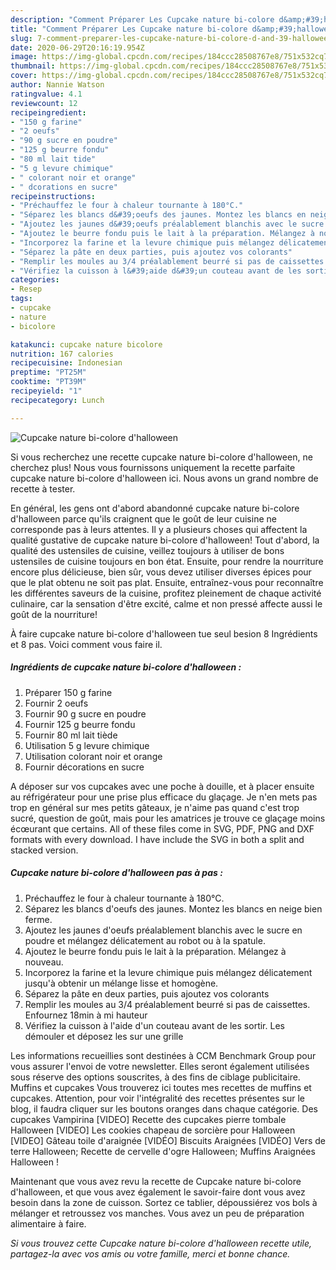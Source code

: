 ```yaml
---
description: "Comment Préparer Les Cupcake nature bi-colore d&amp;#39;halloween"
title: "Comment Préparer Les Cupcake nature bi-colore d&amp;#39;halloween"
slug: 7-comment-preparer-les-cupcake-nature-bi-colore-d-and-39-halloween
date: 2020-06-29T20:16:19.954Z
image: https://img-global.cpcdn.com/recipes/184ccc28508767e8/751x532cq70/cupcake-nature-bi-colore-dhalloween-photo-principale-de-la-recette.jpg
thumbnail: https://img-global.cpcdn.com/recipes/184ccc28508767e8/751x532cq70/cupcake-nature-bi-colore-dhalloween-photo-principale-de-la-recette.jpg
cover: https://img-global.cpcdn.com/recipes/184ccc28508767e8/751x532cq70/cupcake-nature-bi-colore-dhalloween-photo-principale-de-la-recette.jpg
author: Nannie Watson
ratingvalue: 4.1
reviewcount: 12
recipeingredient:
- "150 g farine"
- "2 oeufs"
- "90 g sucre en poudre"
- "125 g beurre fondu"
- "80 ml lait tide"
- "5 g levure chimique"
- " colorant noir et orange"
- " dcorations en sucre"
recipeinstructions:
- "Préchauffez le four à chaleur tournante à 180°C."
- "Séparez les blancs d&#39;oeufs des jaunes. Montez les blancs en neige bien ferme."
- "Ajoutez les jaunes d&#39;oeufs préalablement blanchis avec le sucre en poudre et mélangez délicatement au robot ou à la spatule."
- "Ajoutez le beurre fondu puis le lait à la préparation. Mélangez à nouveau."
- "Incorporez la farine et la levure chimique puis mélangez délicatement jusqu&#39;à obtenir un mélange lisse et homogène."
- "Séparez la pâte en deux parties, puis ajoutez vos colorants"
- "Remplir les moules au 3/4 préalablement beurré si pas de caissettes. Enfournez 18min à mi hauteur"
- "Vérifiez la cuisson à l&#39;aide d&#39;un couteau avant de les sortir. Les démouler et déposez les sur une grille"
categories:
- Resep
tags:
- cupcake
- nature
- bicolore

katakunci: cupcake nature bicolore 
nutrition: 167 calories
recipecuisine: Indonesian
preptime: "PT25M"
cooktime: "PT39M"
recipeyield: "1"
recipecategory: Lunch

---
```



![Cupcake nature bi-colore d&#39;halloween](https://img-global.cpcdn.com/recipes/184ccc28508767e8/751x532cq70/cupcake-nature-bi-colore-dhalloween-photo-principale-de-la-recette.jpg)

Si vous recherchez une recette cupcake nature bi-colore d&#39;halloween, ne cherchez plus! Nous vous fournissons uniquement la recette parfaite cupcake nature bi-colore d&#39;halloween ici. Nous avons un grand nombre de recette à tester.

En général, les gens ont d'abord abandonné cupcake nature bi-colore d&#39;halloween parce qu'ils craignent que le goût de leur cuisine ne corresponde pas à leurs attentes. Il y a plusieurs choses qui affectent la qualité gustative de cupcake nature bi-colore d&#39;halloween! Tout d'abord, la qualité des ustensiles de cuisine, veillez toujours à utiliser de bons ustensiles de cuisine toujours en bon état. Ensuite, pour rendre la nourriture encore plus délicieuse, bien sûr, vous devez utiliser diverses épices pour que le plat obtenu ne soit pas plat. Ensuite, entraînez-vous pour reconnaître les différentes saveurs de la cuisine, profitez pleinement de chaque activité culinaire, car la sensation d'être excité, calme et non pressé affecte aussi le goût de la nourriture!

<!--inarticleads1-->

À faire cupcake nature bi-colore d&#39;halloween tue seul besion 8 Ingrédients et 8 pas. Voici comment vous faire il.

##### Ingrédients de cupcake nature bi-colore d&#39;halloween :

1. Préparer 150 g farine
1. Fournir 2 oeufs
1. Fournir 90 g sucre en poudre
1. Fournir 125 g beurre fondu
1. Fournir 80 ml lait tiède
1. Utilisation 5 g levure chimique
1. Utilisation  colorant noir et orange
1. Fournir  décorations en sucre


A déposer sur vos cupcakes avec une poche à douille, et à placer ensuite au réfrigérateur pour une prise plus efficace du glaçage. Je n&#39;en mets pas trop en général sur mes petits gâteaux, je n&#39;aime pas quand c&#39;est trop sucré, question de goût, mais pour les amatrices je trouve ce glaçage moins écœurant que certains. All of these files come in SVG, PDF, PNG and DXF formats with every download. I have include the SVG in both a split and stacked version. 

<!--inarticleads2-->

##### Cupcake nature bi-colore d&#39;halloween pas à pas :

1. Préchauffez le four à chaleur tournante à 180°C.
1. Séparez les blancs d&#39;oeufs des jaunes. Montez les blancs en neige bien ferme.
1. Ajoutez les jaunes d&#39;oeufs préalablement blanchis avec le sucre en poudre et mélangez délicatement au robot ou à la spatule.
1. Ajoutez le beurre fondu puis le lait à la préparation. Mélangez à nouveau.
1. Incorporez la farine et la levure chimique puis mélangez délicatement jusqu&#39;à obtenir un mélange lisse et homogène.
1. Séparez la pâte en deux parties, puis ajoutez vos colorants
1. Remplir les moules au 3/4 préalablement beurré si pas de caissettes. Enfournez 18min à mi hauteur
1. Vérifiez la cuisson à l&#39;aide d&#39;un couteau avant de les sortir. Les démouler et déposez les sur une grille


Les informations recueillies sont destinées à CCM Benchmark Group pour vous assurer l&#39;envoi de votre newsletter. Elles seront également utilisées sous réserve des options souscrites, à des fins de ciblage publicitaire. Muffins et cupcakes Vous trouverez ici toutes mes recettes de muffins et cupcakes. Attention, pour voir l&#39;intégralité des recettes présentes sur le blog, il faudra cliquer sur les boutons oranges dans chaque catégorie. Des cupcakes Vampirina [VIDEO] Recette des cupcakes pierre tombale Halloween [VIDEO] Les cookies chapeau de sorcière pour Halloween [VIDEO] Gâteau toile d&#39;araignée [VIDÉO] Biscuits Araignées [VIDÉO] Vers de terre Halloween; Recette de cervelle d&#39;ogre Halloween; Muffins Araignées Halloween ! 

<!--inarticleads1-->

<p>
Maintenant que vous avez revu la recette de Cupcake nature bi-colore d&#39;halloween, et que vous avez également le savoir-faire dont vous avez besoin dans la zone de cuisson. Sortez ce tablier, dépoussiérez vos bols à mélanger et retroussez vos manches. Vous avez un peu de préparation alimentaire à faire.
</p>

<p>
<i>Si vous trouvez cette Cupcake nature bi-colore d&#39;halloween recette utile, partagez-la avec vos amis ou votre famille, merci et bonne chance.</i>
</p>
